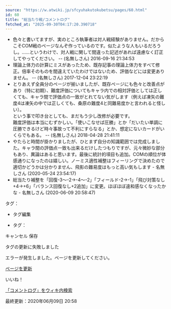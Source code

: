 ```yaml
---
source: "https://w.atwiki.jp/sfcyuhakutokubetsu/pages/60.html"
id: 60
title: "総当たり戦/コメントログ"
fetched_at: "2025-09-30T04:17:20.390718"
---
```


* 色々と書いてますが、実のところ執筆者は対人戦経験がありません。だからこそCOM戦のページなんぞ作っているのです。似たような人もいるだろうし。……というわけで、対人戦に関して間違った記述があれば遠慮なく訂正してやってください。 -- (名無しさん) 2016-09-16 21:34:53
* 理論上体力の計算にミスがあったため、既存記事の理論上体力をすべて修正。倍率そのものを間違えていたわけではないため、評価などには変更ありません。 -- (名無しさん) 2017-12-04 23:22:19
* とりあえず全員分のページが揃いましたが、既存ページにも色々と改善点があり（特に初期）、難度評価についてもキャラ内での相対評価としては正しくても、キャラ間で評価点の一致がとれてない気がします（例えば凍矢の難度4は凍矢の中では正しくても、桑原の難度4と同難易度かと言われると怪しい）。   
  という事で叩き台としても、まだもう少し改修が必要です。   
  難度評価は本当にむずかしい。「使いこなせば圧勝」とか「だいたい単調に圧勝できるけど時々事故って不利にすらなる」とか、想定にないカードがいくらでもある。 -- (名無しさん) 2018-04-28 21:41:11
* やたらと時間が掛かりましたが、ひとまず自分の知識範囲では完成しました。キャラ間の評価点一致も出来るだけしたつもりですが、元々微妙な部分もあり、異論はあると思います。最後に統計的項目も追加。COMの順位が体感通りになったのは嬉しい。ノーミス適性補整はフィーリングで決めたので適切かどうかは分かりません、飛影の難易度はもっと高い気もします - 名無しさん (2020-05-24 23:54:17)
* 総当たり補整を「回復-3～-2→-4～-2」「フィールド-2→-1」「飛び対策なし+4→+6」「バランス回復なし+2追加」に変更。ほぼほぼ違和感なくなったかな - 名無しさん (2020-06-09 20:58:47)

タグ：

+ タグ編集

* タグ：

キャンセル
保存

タグの更新に失敗しました

エラーが発生しました。ページを更新してください。

[ページを更新](https://w.atwiki.jp/sfcyuhakutokubetsu/pages/60.html)

いいね！

[「コメントログ」をウィキ内検索](https://w.atwiki.jp//w.atwiki.jp/sfcyuhakutokubetsu/search?andor=and&keyword=%E3%82%B3%E3%83%A1%E3%83%B3%E3%83%88%E3%83%AD%E3%82%B0)

最終更新：2020年06月09日 20:58